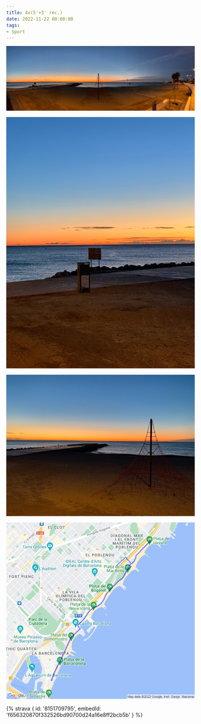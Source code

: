 ```yaml
---
title: 4x(5'+3' rec.)
date: 2022-11-22 00:00:00
tags:
- Sport
---
```


![](images/IMG_0711.jpg)

![](images/IMG_0710.jpg)

![](images/IMG_0712.jpg)

![](images/20221122-activity-map.png)

{% strava { id: '8151709795', embedId: 'f656320870f332526bd90700d24a16e8ff2bcb5b' } %}